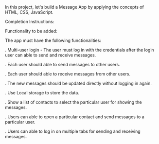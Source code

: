 In this project, let's build a Message App by applying the concepts of HTML, CSS, JavaScript.

Completion Instructions:

Functionality to be added:

The app must have the following functionalities:

. Multi-user login - The user must log in with the credentials after the login user can able to send and receive messages.

. Each user should able to send messages to other users.

. Each user should able to receive messages from other users.

. The new messages should be updated directly without logging in again.

. Use Local storage to store the data.

. Show a list of contacts to select the particular user for showing the messages.

. Users can able to open a particular contact and send messages to a particular user.

. Users can able to log in on multiple tabs for sending and receiving messages.
